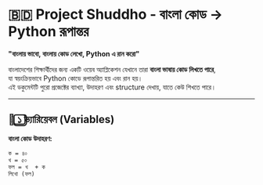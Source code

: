 # 🇧🇩 Project Shuddho - বাংলা কোড → Python রূপান্তর

**"বাংলায় ভাবো, বাংলায় কোড লেখো, Python এ রান করো"**

বাংলাদেশের শিক্ষার্থীদের জন্য একটি ওয়েব অ্যাপ্লিকেশন যেখানে তারা **বাংলা ভাষায় কোড লিখতে পারে**,  
যা স্বয়ংক্রিয়ভাবে Python কোডে রূপান্তরিত হয় এবং রান হয়।  
এই ডকুমেন্টটি পুরো প্রজেক্টের ব্যাখ্যা, উদাহরণ এবং structure দেখায়, যাতে কেউ শিখতে পারে।

---

## 📌 ১️⃣ ভ্যারিয়েবল (Variables)

**বাংলা কোড উদাহরণ:**
```text
ক = ৪০
খ = ৫০
ফল = খ  + ক 
লিখো (ফল)


